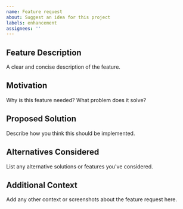 ```yaml
---
name: Feature request
about: Suggest an idea for this project
labels: enhancement
assignees: ''
---
```


## Feature Description
A clear and concise description of the feature.

## Motivation
Why is this feature needed? What problem does it solve?

## Proposed Solution
Describe how you think this should be implemented.

## Alternatives Considered
List any alternative solutions or features you've considered.

## Additional Context
Add any other context or screenshots about the feature request here.

